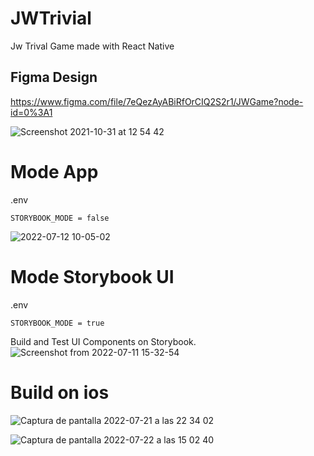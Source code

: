 # JWTrivial

Jw Trival Game made with React Native

## Figma Design

https://www.figma.com/file/7eQezAyABiRfOrCIQ2S2r1/JWGame?node-id=0%3A1

![Screenshot 2021-10-31 at 12 54 42](https://user-images.githubusercontent.com/66746179/139581827-3cdad3f1-6d81-497d-ad7f-a0b30f99acff.png)

# Mode App
.env
```
STORYBOOK_MODE = false
```

![2022-07-12 10-05-02](https://user-images.githubusercontent.com/66746179/178448914-385c151d-2c75-49a4-a944-3a8b7c68fb4e.gif)


# Mode Storybook UI
.env
```
STORYBOOK_MODE = true
```

Build and Test UI Components on Storybook.
![Screenshot from 2022-07-11 15-32-54](https://user-images.githubusercontent.com/66746179/179183763-d9d1e765-e5c2-4355-addc-989394045e0e.png)


# Build on ios

![Captura de pantalla 2022-07-21 a las 22 34 02](https://user-images.githubusercontent.com/66746179/180383778-cbed9dae-8e0e-4b24-80fa-37e467abf3d4.png)

![Captura de pantalla 2022-07-22 a las 15 02 40](https://user-images.githubusercontent.com/66746179/180445260-ae8dfd7c-ab9f-4e87-b553-30fb096525c9.png)


